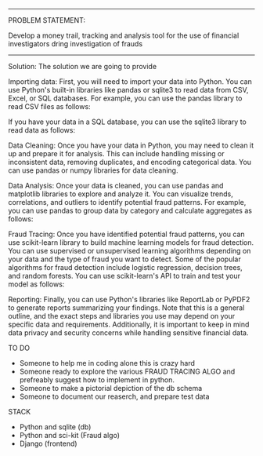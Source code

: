 ************************************************************************************************************************
PROBLEM STATEMENT:

Develop a money trail, tracking and analysis tool for the use of financial investigators dring investigation of frauds 

************************************************************************************************************************

Solution: The solution we are going to provide 

Importing data: First, you will need to import your data into Python. You can use Python's built-in libraries like pandas or sqlite3 to read data from CSV, Excel, or SQL databases. For example, you can use the pandas library to read CSV files as follows:

If you have your data in a SQL database, you can use the sqlite3 library to read data as follows:


Data Cleaning: Once you have your data in Python, you may need to clean it up and prepare it for analysis. This can include handling missing or inconsistent data, removing duplicates, and encoding categorical data. You can use pandas or numpy libraries for data cleaning.

Data Analysis: Once your data is cleaned, you can use pandas and matplotlib libraries to explore and analyze it. You can visualize trends, correlations, and outliers to identify potential fraud patterns. For example, you can use pandas to group data by category and calculate aggregates as follows:


Fraud Tracing: Once you have identified potential fraud patterns, you can use scikit-learn library to build machine learning models for fraud detection. You can use supervised or unsupervised learning algorithms depending on your data and the type of fraud you want to detect. Some of the popular algorithms for fraud detection include logistic regression, decision trees, and random forests. You can use scikit-learn's API to train and test your model as follows:


Reporting: Finally, you can use Python's libraries like ReportLab or PyPDF2 to generate reports summarizing your findings.
Note that this is a general outline, and the exact steps and libraries you use may depend on your specific data and requirements. Additionally, it is important to keep in mind data privacy and security concerns while handling sensitive financial data.




TO DO

- Someone to help me in coding alone this is crazy hard
- Someone ready to explore the various FRAUD TRACING ALGO and prefreably suggest how to implement in python.
- Someone to make a pictorial depiction of the db schema
- Someone to document our reaserch, and prepare test data


STACK 

- Python and sqlite (db)
- Python and sci-kit (Fraud algo)
- Django (frontend)